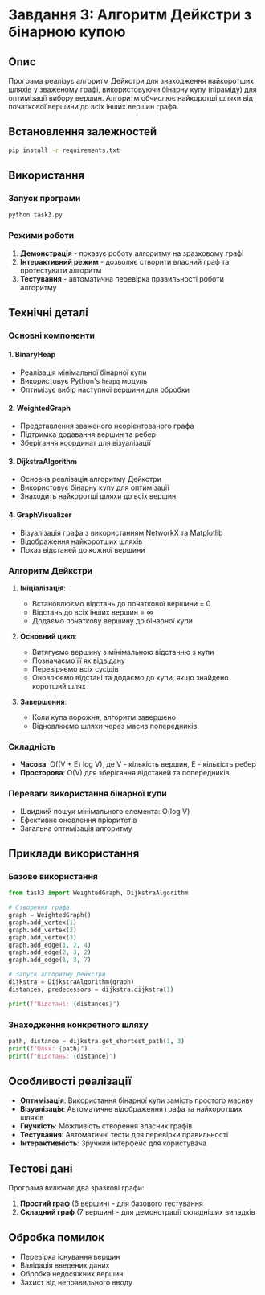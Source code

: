 # Завдання 3: Алгоритм Дейкстри з бінарною купою

## Опис
Програма реалізує алгоритм Дейкстри для знаходження найкоротших шляхів у зваженому графі, використовуючи бінарну купу (піраміду) для оптимізації вибору вершин. Алгоритм обчислює найкоротші шляхи від початкової вершини до всіх інших вершин графа.

## Встановлення залежностей
```bash
pip install -r requirements.txt
```

## Використання

### Запуск програми
```bash
python task3.py
```

### Режими роботи
1. **Демонстрація** - показує роботу алгоритму на зразковому графі
2. **Інтерактивний режим** - дозволяє створити власний граф та протестувати алгоритм
3. **Тестування** - автоматична перевірка правильності роботи алгоритму

## Технічні деталі

### Основні компоненти

#### 1. BinaryHeap
- Реалізація мінімальної бінарної купи
- Використовує Python's `heapq` модуль
- Оптимізує вибір наступної вершини для обробки

#### 2. WeightedGraph
- Представлення зваженого неорієнтованого графа
- Підтримка додавання вершин та ребер
- Зберігання координат для візуалізації

#### 3. DijkstraAlgorithm
- Основна реалізація алгоритму Дейкстри
- Використовує бінарну купу для оптимізації
- Знаходить найкоротші шляхи до всіх вершин

#### 4. GraphVisualizer
- Візуалізація графа з використанням NetworkX та Matplotlib
- Відображення найкоротших шляхів
- Показ відстаней до кожної вершини

### Алгоритм Дейкстри

1. **Ініціалізація**:
   - Встановлюємо відстань до початкової вершини = 0
   - Відстань до всіх інших вершин = ∞
   - Додаємо початкову вершину до бінарної купи

2. **Основний цикл**:
   - Витягуємо вершину з мінімальною відстанню з купи
   - Позначаємо її як відвідану
   - Перевіряємо всіх сусідів
   - Оновлюємо відстані та додаємо до купи, якщо знайдено коротший шлях

3. **Завершення**:
   - Коли купа порожня, алгоритм завершено
   - Відновлюємо шляхи через масив попередників

### Складність
- **Часова**: O((V + E) log V), де V - кількість вершин, E - кількість ребер
- **Просторова**: O(V) для зберігання відстаней та попередників

### Переваги використання бінарної купи
- Швидкий пошук мінімального елемента: O(log V)
- Ефективне оновлення пріоритетів
- Загальна оптимізація алгоритму

## Приклади використання

### Базове використання
```python
from task3 import WeightedGraph, DijkstraAlgorithm

# Створення графа
graph = WeightedGraph()
graph.add_vertex(1)
graph.add_vertex(2)
graph.add_vertex(3)
graph.add_edge(1, 2, 4)
graph.add_edge(2, 3, 2)
graph.add_edge(1, 3, 7)

# Запуск алгоритму Дейкстри
dijkstra = DijkstraAlgorithm(graph)
distances, predecessors = dijkstra.dijkstra(1)

print(f"Відстані: {distances}")
```

### Знаходження конкретного шляху
```python
path, distance = dijkstra.get_shortest_path(1, 3)
print(f"Шлях: {path}")
print(f"Відстань: {distance}")
```

## Особливості реалізації

- **Оптимізація**: Використання бінарної купи замість простого масиву
- **Візуалізація**: Автоматичне відображення графа та найкоротших шляхів
- **Гнучкість**: Можливість створення власних графів
- **Тестування**: Автоматичні тести для перевірки правильності
- **Інтерактивність**: Зручний інтерфейс для користувача

## Тестові дані

Програма включає два зразкові графи:
1. **Простий граф** (6 вершин) - для базового тестування
2. **Складний граф** (7 вершин) - для демонстрації складніших випадків

## Обробка помилок

- Перевірка існування вершин
- Валідація введених даних
- Обробка недосяжних вершин
- Захист від неправильного вводу
